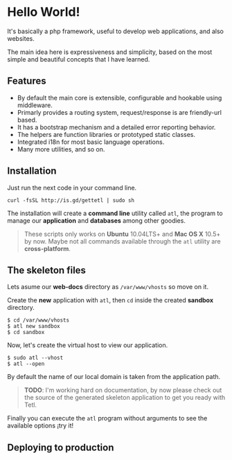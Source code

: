 Hello World!
===========

It's basically a php framework, useful to develop web applications, and also websites.

The main idea here is expressiveness and simplicity, based on the most simple and beautiful concepts that I have learned.

Features
--------

  * By default the main core is extensible, configurable and hookable using middleware.
  * Primarly provides a routing system, request/response is are friendly-url based.
  * It has a bootstrap mechanism and a detailed error reporting behavior.
  * The helpers are function libraries or prototyped static classes.
  * Integrated i18n for most basic language operations.
  * Many more utilities, and so on.

Installation
------------

Just run the next code in your command line.

    curl -fsSL http://is.gd/gettetl | sudo sh

The installation will create a **command line** utility called `atl`,
the program to manage our **application** and **databases** among other goodies.

> These scripts only works on **Ubuntu** 10.04LTS+ and **Mac OS X** 10.5+ by now.
> Maybe not all commands available through the `atl` utility are **cross-platform**.

The skeleton files
------------------

Lets asume our **web-docs** directory as `/var/www/vhosts` so move on it.

Create the **new** application with `atl`, then `cd` inside the created **sandbox** directory.

    $ cd /var/www/vhosts
    $ atl new sandbox
    $ cd sandbox

Now, let's create the virtual host to view our application.

    $ sudo atl --vhost
    $ atl --open

By default the name of our local domain is taken from the application path.

> **TODO**: I'm working hard on documentation, by now please check out the source
> of the generated skeleton application to get you ready with Tetl.

Finally you can execute the `atl` program without arguments to see the available options ¡try it!

Deploying to production
-----------------------
